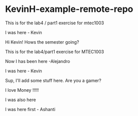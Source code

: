 # KevinH-example-remote-repo

This is for the lab4 / part1 exercise for mtec1003

I was here - Kevin

Hi Kevin! Hows the semester going?

This is for the lab4/part1 exercise for MTEC1003



Now I has been here -Alejandro



I was here - Kevin



Sup, I'll add some stuff here.  Are you a gamer?

I love Money !!!!!

I was also here 

I was here first - Ashanti





